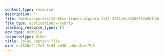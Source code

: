 ```yaml
---
content_type: resource
description: ''
file: /media/courses/18-06sc-linear-algebra-fall-2011/ec4826e9f2e90f43ed90ad4cc0aef7b0_0MtwqhIwdrI.srt
file_type: application/x-subrip
learning_resource_types: []
ocw_type: OCWFile
resourcetype: Other
title: 3play caption file
uid: ec4826e9-f2e9-0f43-ed90-ad4cc0aef7b0
---
```

